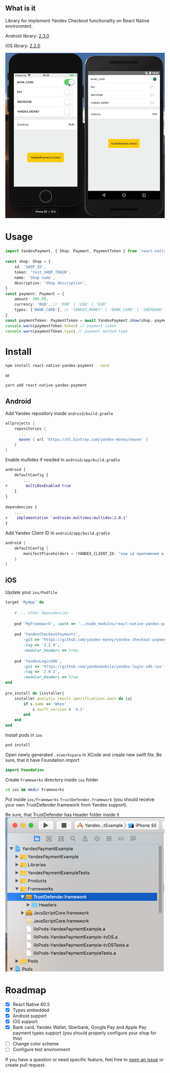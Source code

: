 What is it
----------

Library for implement Yandex Checkout functionality on React Native environment.

Android library: [2.3.0](https://github.com/yandex-money/yandex-checkout-android-sdk)

iOS library: [2.2.0](https://github.com/yandex-money/yandex-checkout-payments-swift)

![v1](./.github/v1.gif)

Usage
=====

```ts
import YandexPayment, { Shop, Payment, PaymentToken } from 'react-native-yandex-payment';

const shop: Shop = {
    id: 'SHOP_ID',
    token: 'test_SHOP_TOKEN',
    name: 'Shop name',
    description: 'Shop description',
}
const payment: Payment = {
    amount: 399.99,
    currency: 'RUB', // 'RUB' | 'USD' | 'EUR'
    types: ['BANK_CARD'], // 'YANDEX_MONEY' | 'BANK_CARD' | 'SBERBANK' | 'PAY'. PAY - means Google Pay or Apple Pay
}
const paymentToken: PaymentToken = await YandexPayment.show(shop, payment)
console.warn(paymentToken.token) // payment token
console.warn(paymentToken.type) // payment method type
```

Install
=======

```bash
npm install react-native-yandex-payment --save 
```
or
```bash
yarn add react-native-yandex-payment
```

Android
-------

Add Yandex repository inside `android/build.gradle`
```groovy
allprojects {
    repositories {
      ...
      maven { url 'https://dl.bintray.com/yandex-money/maven' }    
    }
}
```

Enable multidex if needed in `android/app/build.gradle`
```diff
android {
    defaultConfig {
        ...
+        multiDexEnabled true
    }
}

dependencies {
    ...
+    implementation 'androidx.multidex:multidex:2.0.1'
}
```

Add Yandex Client ID in `android/app/build.gradle`
```groovy
android {
    defaultConfig {
        manifestPlaceholders = [YANDEX_CLIENT_ID: "ваш id приложения в Яндекс.Паспорте"]
    }
}
```

iOS
---

Update your `ios/Podfile`
```ruby
target 'MyApp' do

    # ... other dependencies

    pod 'MyFramework', :path => '../node_modules/react-native-yandex-payment/ios/MyFramework.podspec'

    pod 'YandexCheckoutPayments',
        :git => 'https://github.com/yandex-money/yandex-checkout-payments-swift.git',
        :tag => '2.2.0',
        :modular_headers => true

    pod 'YandexLoginSDK',
        :git => 'https://github.com/yandexmobile/yandex-login-sdk-ios',
        :tag => '2.0.2',
        :modular_headers => true
end

pre_install do |installer|
	installer.analysis_result.specifications.each do |s|
        if s.name == 'When'
            s.swift_version = '4.2'
        end
    end
end
```

Install pods in `ios`
```bash
pod install
```

Open newly generated `.xcworkspace` in XCode and create new swift file. 
Be sure, that it have Foundation import
```swift
import Foundation
```

Create `Frameworks` directory inside `ios` folder
```bash
cd ios && mkdir Frameworks
```

Put inside `ios/Frameworks` `TrustDefender.framework` (you should receive your own TrustDefender.framework from Yandex support).

Be sure, that TrustDefender has Header folder inside it
![v1](./.github/trustdefender.png)

Roadmap
=======

- [x] React Native 60.5
- [x] Types embedded
- [x] Android support
- [x] iOS support
- [x] Bank card, Yandex Wallet, Sberbank, Google Pay and Apple Pay payment types support (you should properly configure your shop for this)
- [ ] Change color scheme
- [ ] Configure test environment

If you have a question or need specific feature, feel free to [open an issue](https://github.com/lamantin-group/react-native-yandex-payment/issues/new) or create pull request.